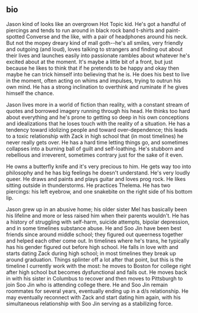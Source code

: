 ## bio
Jason kind of looks like an overgrown Hot Topic kid. He's got a handful of piercings and tends to run around in black rock band t-shirts and paint-spotted Converse and the like, with a pair of headphones around his neck. But not the mopey dreary kind of mall goth--he's all smiles, very friendly and outgoing (and loud), loves talking to strangers and finding out about their lives and launches easily into passionate rambles about whatever he's excited about at the moment.  It's maybe a little bit of a front, but just because he likes to think that if he pretends to be happy and okay then maybe he can trick himself into believing that he is. He does his best to live in the moment, often acting on whims and impulses, trying to outrun his own mind. He has a strong inclination to overthink and ruminate if he gives himself the chance.

Jason lives more in a world of fiction than reality, with a constant stream of quotes and borrowed imagery running through his head. He thinks too hard about everything and he's prone to getting so deep in his own conceptions and idealizations that he loses touch with the reality of a situation. He has a tendency toward idolizing people and toward over-dependence; this leads to a toxic relationship with Zack in high school that (in most timelines) he never really gets over. He has a hard time letting things go, and sometimes collapses into a burning ball of guilt and self-loathing. He's stubborn and rebellious and irreverent, sometimes contrary just for the sake of it even. 

He owns a butterfly knife and it's very precious to him. He gets way too into philosophy and he has big feelings he doesn't understand. He's very loudly queer. He draws and paints and plays guitar and loves prog rock. He likes sitting outside in thunderstorms. He practices Thelema. He has two piercings: his left eyebrow, and one snakebite on the right side of his bottom lip.

Jason grew up in an abusive home; his older sister Mel has basically been his lifeline and more or less raised him when their parents wouldn't. He has a history of struggling with self-harm, suicide attempts, bipolar depression, and in some timelines substance abuse. He and Soo Jin have been best friends since around middle school; they figured out queerness together and helped each other come out. In timelines where he's trans, he typically has his gender figured out before high school. He falls in love with and starts dating Zack during high school; in most timelines they break up around graduation. Things splinter off a lot after that point, but this is the timeline I currently work with the most: he moves to Boston for college right after high school but becomes dysfunctional and fails out. He moves back in with his sister in Columbus to recover and then moves to Pittsburgh to join Soo Jin who is attending college there. He and Soo Jin remain roommates for several years, eventually ending up in a d/s relationship. He may eventually reconnect with Zack and start dating him again, with his simultaneous relationship with Soo Jin serving as a stabilizing force.